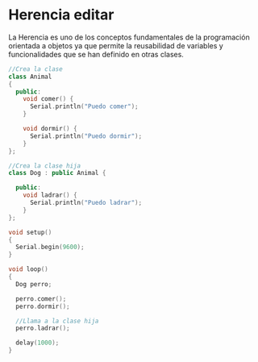 # Herencia editar
La Herencia es uno de los conceptos fundamentales de la programación orientada a objetos ya que permite la reusabilidad de variables y funcionalidades que se han definido en otras clases.

```c++
//Crea la clase
class Animal
{
  public:
    void comer() {
      Serial.println("Puedo comer");
    }

    void dormir() {
      Serial.println("Puedo dormir");
    }
};

//Crea la clase hija
class Dog : public Animal {

  public:
    void ladrar() {
      Serial.println("Puedo ladrar");
    }
};

void setup()
{
  Serial.begin(9600);
}

void loop()
{
  Dog perro;

  perro.comer();
  perro.dormir();

  //Llama a la clase hija
  perro.ladrar();

  delay(1000);
}
```
